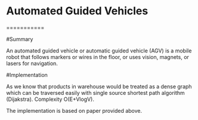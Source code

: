 # Automated Guided Vehicles
===========

#Summary 

An automated guided vehicle or automatic guided vehicle (AGV) is a mobile robot that follows markers or wires in the floor, or uses vision, magnets, or lasers for navigation. 

#Implementation

As we know that products in warehouse would be treated as a dense graph which can be traversed easily with single source shortest path algorithm (Dijakstra).
Complexity O(E+VlogV).

The implementation is based on paper provided above.




